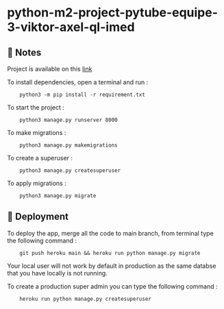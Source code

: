 # python-m2-project-pytube-equipe-3-viktor-axel-ql-imed

## 📝 Notes


Project is available on this <a href="https://pytube-backend.herokuapp.com/admin/login/?next=/admin/" target="_blank">link</a>

To install dependencies, open a terminal and run :

```
    python3 -m pip install -r requirement.txt
```

To start the project :

```
    python3 manage.py runserver 8000
```

To make migrations :

```
    python3 manage.py makemigrations
```

To create a superuser :

```
    python3 manage.py createsuperuser
```

To apply migrations :

```
    python3 manage.py migrate
```

## 🚀 Deployment

To deploy the app, merge all the code to main branch, from terminal type the following command :

```
    git push heroku main && heroku run python manage.py migrate
```

Your local user will not work by default in production as the same databse that you have locally is not running.

To create a production super admin you can type the following command : 

```
    heroku run python manage.py createsuperuser
```